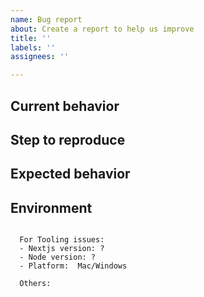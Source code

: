 ```yaml
---
name: Bug report
about: Create a report to help us improve
title: ''
labels: ''
assignees: ''

---
```


## Current behavior

<!-- Describe the problem you're seeing. How the issue manifests? -->

## Step to reproduce

<!-- How do you trigger this bug? Please walk us through it step by step. -->

## Expected behavior

<!-- A clear and concise description of what you expected to happen (or code). -->

## Environment

<!-- Anything else relevant? eg: Logs, OS version, IDE, package manager, etc. -->

<pre><code>
  For Tooling issues:
  - Nextjs version: ?
  - Node version: ?  
  - Platform:  Mac/Windows

  Others:
</code></pre>
